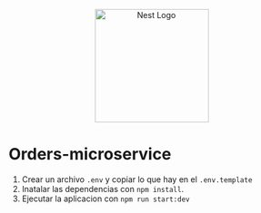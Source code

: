 <p align="center">
  <a href="http://nestjs.com/" target="blank"><img src="https://nestjs.com/img/logo-small.svg" width="200" alt="Nest Logo" /></a>
</p>

# Orders-microservice

1. Crear un archivo `.env` y copiar lo que hay en el `.env.template`
2. Inatalar las dependencias con  `npm install`.
3. Ejecutar la aplicacion con `npm run start:dev`